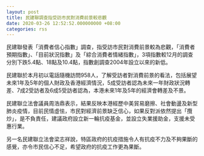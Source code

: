 ```yaml
---
layout: post
title: 民建聯調查指受訪市民對消費前景較悲觀
date: 2020-03-26 12:52:52.000000000 +08:00
categories: rss
---
```


民建聯發表「消費者信心指數」調查，指受訪市民對消費前景較為悲觀，「消費者預期指數」、「目前狀況指數」及「綜合消費者情緒指數」，3項指數較12月的調查分別下跌5.4點、18點及10.4點，指數創調查2004年設立以來的新低。

民建聯於本月初以電話隨機訪問958人，了解受訪者對消費前景的看法，包括展望未來1年及5年的個人財政及香港經濟情況，5成受訪者認為未來一年財政狀況轉差、7成2受訪者及6成5受訪者認為，本港未來1年及5年的經濟會轉差及不景。

民建聯立法會議員周浩鼎表示，結果反映本港經歷中美貿易磨擦、社會動盪及新型肺炎疫情，目前民情虛怯，市民對經濟前景缺乏信心，如果反對派依然提出「攬炒」，是不負責任，建議政府設立新一輪抗疫基金，並設立失業援助金，支援未受惠行業。

另一名民建聯立法會梁志祥說，特區政府的抗疫措施令人有抗疫不力及不夠果斷的感覺，亦令市民信心不足，希望政府的抗疫工作更為果斷。
